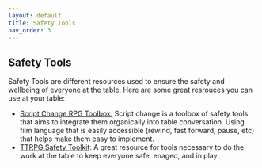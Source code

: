 ```yaml
---
layout: default
title: Safety Tools
nav_order: 3
---
```


## Safety Tools
Safety Tools are different resources used to ensure the safety and wellbeing of everyone at the table. Here are some great resrouces you can use at your table:
- [Script Change RPG Toolbox:](https://briebeau.itch.io/script-change) Script change is a toolbox of safety tools that aims to integrate them organically into table conversation. Using film language that is easily accessible (rewind, fast forward, pause, etc) that helps make them easy to implement.
- [TTRPG Safety Toolkit](https://drive.google.com/drive/folders/114jRmhzBpdqkAlhmveis0nmW73qkAZCj): A great resource for tools necessary to do the work at the table to keep everyone safe, enaged, and in play.
